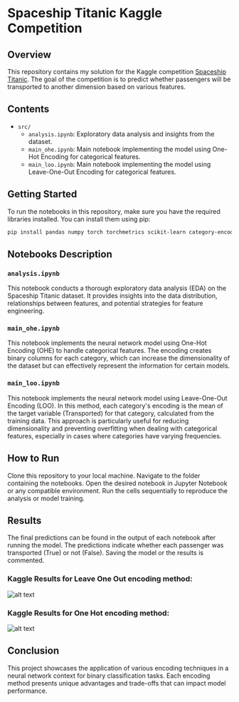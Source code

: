 # Spaceship Titanic Kaggle Competition

## Overview
This repository contains my solution for the Kaggle competition [Spaceship Titanic](https://www.kaggle.com/competitions/spaceship-titanic). The goal of the competition is to predict whether passengers will be transported to another dimension based on various features.

## Contents
- `src/`
  - `analysis.ipynb`: Exploratory data analysis and insights from the dataset.
  - `main_ohe.ipynb`: Main notebook implementing the model using One-Hot Encoding for categorical features.
  - `main_loo.ipynb`: Main notebook implementing the model using Leave-One-Out Encoding for categorical features.

## Getting Started
To run the notebooks in this repository, make sure you have the required libraries installed. You can install them using pip:

```bash
pip install pandas numpy torch torchmetrics scikit-learn category-encoders
```

## Notebooks Description
### `analysis.ipynb`
This notebook conducts a thorough exploratory data analysis (EDA) on the Spaceship Titanic dataset. It provides insights into the data distribution, relationships between features, and potential strategies for feature engineering.

### `main_ohe.ipynb`
This notebook implements the neural network model using One-Hot Encoding (OHE) to handle categorical features. The encoding creates binary columns for each category, which can increase the dimensionality of the dataset but can effectively represent the information for certain models.

### `main_loo.ipynb`
This notebook implements the neural network model using Leave-One-Out Encoding (LOO). In this method, each category's encoding is the mean of the target variable (Transported) for that category, calculated from the training data. This approach is particularly useful for reducing dimensionality and preventing overfitting when dealing with categorical features, especially in cases where categories have varying frequencies.

## How to Run
Clone this repository to your local machine.
Navigate to the folder containing the notebooks.
Open the desired notebook in Jupyter Notebook or any compatible environment.
Run the cells sequentially to reproduce the analysis or model training.

## Results
The final predictions can be found in the output of each notebook after running the model. The predictions indicate whether each passenger was transported (True) or not (False).
Saving the model or the results is commented.

### Kaggle Results for Leave One Out encoding method:
![alt text](src\image_loo.png)

### Kaggle Results for One Hot encoding method:
![alt text](src\image_ohe.png)

## Conclusion
This project showcases the application of various encoding techniques in a neural network context for binary classification tasks. Each encoding method presents unique advantages and trade-offs that can impact model performance.

